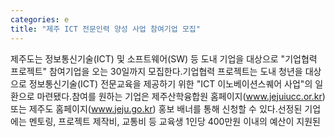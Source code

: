 ```yaml
---
categories: e
title: "제주 ICT 전문인력 양성 사업 참여기업 모집"
---
```

제주도는 정보통신기술(ICT) 및 소프트웨어(SW) 등 도내 기업을 대상으로 "기업협력 프로젝트" 참여기업을 오는 30일까지 모집한다.기업협력 프로젝트는 도내 청년을 대상으로 정보통신기술(ICT) 전문교육을 제공하기 위한 "ICT 이노베이션스퀘어 사업"의 일환으로 마련됐다.참여를 원하는 기업은 제주산학융합원 홈페이지(www.jejuiucc.or.kr) 또는 제주도 홈페이지(www.jeju.go.kr) 홍보 배너를 통해 신청할 수 있다.선정된 기업에는 멘토링, 프로젝트 제작비, 교통비 등 교육생 1인당 400만원 이내의 예산이 지원된